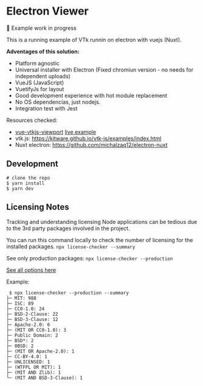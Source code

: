 # Electron Viewer

🚧 Example work in progress

This is a running example of VTk runnin on electron with vuejs (Nuxt).

**Adventages of this solution:**
- Platform agnostic
- Universal installer with Electron (Fixed chromiun version - no needs for independent uploads)
- VueJS (JavaScript)
- VuetifyJs for layout
- Good development experience with hot module replacement
- No OS dependencias, just nodejs.
- Integration test with Jest


Resources checked: 
- [vue-vtkjs-viewport](https://github.com/mix3d/vue-vtkjs-viewport) [live example](https://vue-vtkjs-viewport.netlify.app/)
- vtk.js: https://kitware.github.io/vtk-js/examples/index.html
- Nuxt electron: https://github.com/michalzaq12/electron-nuxt


## Development
```
# clone the repo
$ yarn install
$ yarn dev
```

## Licensing Notes
Tracking and understanding licensing Node applications can be tedious due to the 3rd party packages involved in the project.

You can run this command locally to check the number of licensing for the installed packages.
```npx license-checker --summary ```

See only production packages: 
```npx license-checker --production ```

[See all options here](https://github.com/davglass/license-checker#options)

Example:
```shell
 $ npx license-checker --production --summary
├─ MIT: 988
├─ ISC: 89
├─ CC0-1.0: 24
├─ BSD-2-Clause: 22
├─ BSD-3-Clause: 12
├─ Apache-2.0: 6
├─ (MIT OR CC0-1.0): 3
├─ Public Domain: 2
├─ BSD*: 2
├─ 0BSD: 2
├─ (MIT OR Apache-2.0): 1
├─ CC-BY-4.0: 1
├─ UNLICENSED: 1
├─ (WTFPL OR MIT): 1
├─ (MIT AND Zlib): 1
└─ (MIT AND BSD-3-Clause): 1
```
